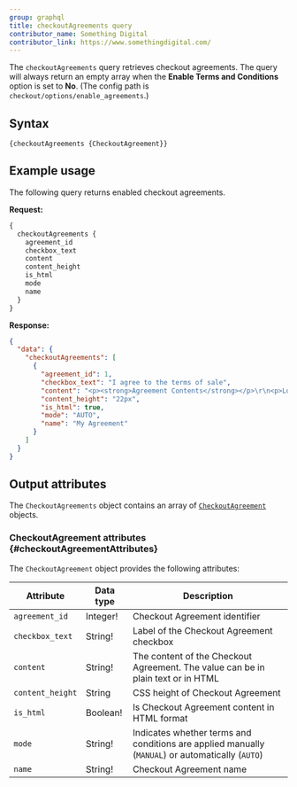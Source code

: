 ```yaml
---
group: graphql
title: checkoutAgreements query
contributor_name: Something Digital
contributor_link: https://www.somethingdigital.com/
---
```


The `checkoutAgreements` query retrieves checkout agreements. The query will always return an empty array when the
**Enable Terms and Conditions** option is set to **No**.  (The config path is `checkout/options/enable_agreements`.)

## Syntax

`{checkoutAgreements {CheckoutAgreement}}`

## Example usage

The following query returns enabled checkout agreements.

**Request:**

```graphql
{
  checkoutAgreements {
    agreement_id
    checkbox_text
    content
    content_height
    is_html
    mode
    name
  }
}
```

**Response:**

```json
{
  "data": {
    "checkoutAgreements": [
      {
        "agreement_id": 1,
        "checkbox_text": "I agree to the terms of sale",
        "content": "<p><strong>Agreement Contents</strong></p>\r\n<p>Lorem ipsum dolor sit amet, consectetur adipiscing elit, sed do eiusmod tempor incididunt ut labore et dolore magna aliqua.</p>",
        "content_height": "22px",
        "is_html": true,
        "mode": "AUTO",
        "name": "My Agreement"
      }
    ]
  }
}
```

## Output attributes

The `CheckoutAgreements` object contains an array of [`CheckoutAgreement`](#checkoutAgreementAttributes) objects.

### CheckoutAgreement attributes {#checkoutAgreementAttributes}

The `CheckoutAgreement` object provides the following attributes:

Attribute | Data type | Description
--- | --- | ---
`agreement_id` | Integer! | Checkout Agreement identifier
`checkbox_text` | String! | Label of the Checkout Agreement checkbox
`content` | String! | The content of the Checkout Agreement. The value can be in  plain text or in HTML
`content_height` | String | CSS height of Checkout Agreement
`is_html` | Boolean! | Is Checkout Agreement content in HTML format
`mode` | String! | Indicates whether terms and conditions are applied manually (`MANUAL`) or automatically (`AUTO`)
`name` | String! | Checkout Agreement name
